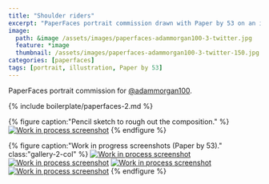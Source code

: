 ```yaml
---
title: "Shoulder riders"
excerpt: "PaperFaces portrait commission drawn with Paper by 53 on an iPad."
image: 
  path: &image /assets/images/paperfaces-adammorgan100-3-twitter.jpg 
  feature: *image
  thumbnail: /assets/images/paperfaces-adammorgan100-3-twitter-150.jpg
categories: [paperfaces]
tags: [portrait, illustration, Paper by 53]
---
```


PaperFaces portrait commission for [@adammorgan100](https://twitter.com/adammorgan100).

{% include boilerplate/paperfaces-2.md %}

{% figure caption:"Pencil sketch to rough out the composition." %}
[![Work in process screenshot](/assets/images/paperfaces-adammorgan100-3-process-1-750.jpg)](/assets/images/paperfaces-adammorgan100-3-process-1-lg.jpg)
{% endfigure %}

{% figure caption:"Work in progress screenshots (Paper by 53)." class:"gallery-2-col" %}
[![Work in process screenshot](/assets/images/paperfaces-adammorgan100-3-process-2-600.jpg)](/assets/images/paperfaces-adammorgan100-3-process-2-lg.jpg)
[![Work in process screenshot](/assets/images/paperfaces-adammorgan100-3-process-3-600.jpg)](/assets/images/paperfaces-adammorgan100-3-process-3-lg.jpg)
[![Work in process screenshot](/assets/images/paperfaces-adammorgan100-3-process-4-600.jpg)](/assets/images/paperfaces-adammorgan100-3-process-4-lg.jpg)
[![Work in process screenshot](/assets/images/paperfaces-adammorgan100-3-process-5-600.jpg)](/assets/images/paperfaces-adammorgan100-3-process-5-lg.jpg)
{% endfigure %}
